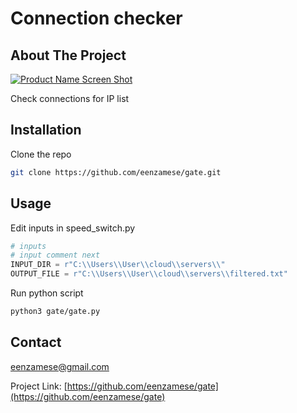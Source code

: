 <div align="center"><h1 align="left">Connection checker</h1></div>


<!-- ABOUT THE PROJECT -->
## About The Project
[![Product Name Screen Shot][product-screen]](https://example.com)

Check connections for IP list

## Installation

Clone the repo
   ```sh
   git clone https://github.com/eenzamese/gate.git
   ```

## Usage

Edit inputs in speed_switch.py
```py
# inputs
# input comment next
INPUT_DIR = r"C:\\Users\\User\\cloud\\servers\\"
OUTPUT_FILE = r"C:\\Users\\User\\cloud\\servers\\filtered.txt"
```

Run python script
   ```sh
   python3 gate/gate.py
   ```
<!-- LICENSE -->

## Contact

eenzamese@gmail.com

Project Link: [https://github.com/eenzamese/gate](https://github.com/eenzamese/gate)



[product-screen]: sheme/simple_scheme.drawio.png
